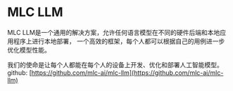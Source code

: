 # MLC LLM

MLC LLM是一个通用的解决方案，允许任何语言模型在不同的硬件后端和本地应用程序上进行本地部署，
一个高效的框架，每个人都可以根据自己的用例进一步优化模型性能。

我们的使命是让每个人都能在每个人的设备上开发、优化和部署人工智能模型。
github: [https://github.com/mlc-ai/mlc-llm](https://github.com/mlc-ai/mlc-llm)